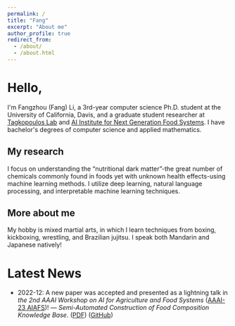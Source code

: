 ```yaml
---
permalink: /
title: "Fang"
excerpt: "About me"
author_profile: true
redirect_from:
  - /about/
  - /about.html
---
```



Hello,
======
I'm Fangzhou (Fang) Li, a 3rd-year computer science Ph.D. student at the University of California, Davis, and a graduate student researcher at [Tagkopoulos Lab](http://tagkopouloslab.ucdavis.edu/) and [AI Institute for Next Generation Food Systems](https://aifs.ucdavis.edu/). I have bachelor's degrees of computer science and applied mathematics.

My research
------
I focus on understanding the “nutritional dark matter”-the great number of chemicals commonly found in foods yet with unknown health effects-using machine learning methods. I utilize deep learning, natural language processing, and interpretable machine learning techniques.

More about me
------
My hobby is mixed martial arts, in which I learn techniques from boxing, kickboxing, wrestling, and Brazilian jujitsu. I speak both Mandarin and Japanese natively!


Latest News
======
- 2022-12: A new paper was accepted and presented as a lightning talk in *the 2nd AAAI Workshop on AI for Agriculture and Food Systems* ([AAAI-23 AIAFS](https://aiafs-aaai.github.io/))! — *Semi-Automated Construction of Food Composition Knowledge Base*. ([PDF](https://arxiv.org/abs/2301.11322)) ([GitHub](https://github.com/IBPA/SemiAutomatedFoodKBC))
